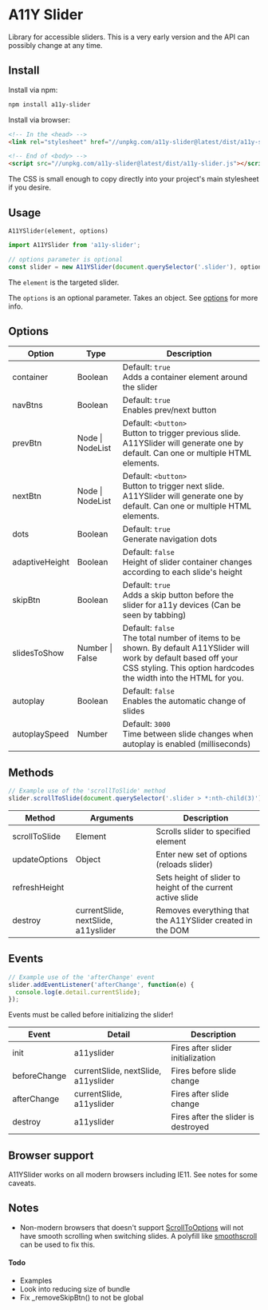 # A11Y Slider

Library for accessible sliders. This is a very early version and the API can possibly change at any time.

## Install

Install via npm:

```bash
npm install a11y-slider
```

Install via browser:

<!-- prettier-ignore -->
```html
<!-- In the <head> -->
<link rel="stylesheet" href="//unpkg.com/a11y-slider@latest/dist/a11y-slider.css" />

<!-- End of <body> -->
<script src="//unpkg.com/a11y-slider@latest/dist/a11y-slider.js"></script>
```

The CSS is small enough to copy directly into your project's main stylesheet if you desire.

## Usage

`A11YSlider(element, options)`

```js
import A11YSlider from 'a11y-slider';

// options parameter is optional
const slider = new A11YSlider(document.querySelector('.slider'), options);
```

The `element` is the targeted slider.

The `options` is an optional parameter. Takes an object. See [options](#options) for more info.

## Options

| Option         | Type             | Description                                                                                                                                                                               |
| -------------- | ---------------- | ----------------------------------------------------------------------------------------------------------------------------------------------------------------------------------------- |
| container      | Boolean          | Default: `true` <br>Adds a container element around the slider                                                                                                                            |
| navBtns        | Boolean          | Default: `true` <br>Enables prev/next button                                                                                                                                              |
| prevBtn        | Node \| NodeList | Default: `<button>` <br>Button to trigger previous slide. A11YSlider will generate one by default. Can one or multiple HTML elements.                                                     |
| nextBtn        | Node \| NodeList | Default: `<button>` <br>Button to trigger next slide. A11YSlider will generate one by default. Can one or multiple HTML elements.                                                         |
| dots           | Boolean          | Default: `true` <br>Generate navigation dots                                                                                                                                              |
| adaptiveHeight | Boolean          | Default: `false` <br>Height of slider container changes according to each slide's height                                                                                                  |
| skipBtn        | Boolean          | Default: `true` <br>Adds a skip button before the slider for a11y devices (Can be seen by tabbing)                                                                                        |
| slidesToShow   | Number \| False  | Default: `false` <br>The total number of items to be shown. By default A11YSlider will work by default based off your CSS styling. This option hardcodes the width into the HTML for you. |
| autoplay       | Boolean          | Default: `false` <br>Enables the automatic change of slides                                                                                                                               |
| autoplaySpeed  | Number           | Default: `3000` <br>Time between slide changes when autoplay is enabled (milliseconds)                                                                                                    |

## Methods

```js
// Example use of the 'scrollToSlide' method
slider.scrollToSlide(document.querySelector('.slider > *:nth-child(3)'));
```

| Method        | Arguments                           | Description                                               |
| ------------- | ----------------------------------- | --------------------------------------------------------- |
| scrollToSlide | Element                             | Scrolls slider to specified element                       |
| updateOptions | Object                              | Enter new set of options (reloads slider)                 |
| refreshHeight |                               | Sets height of slider to height of the current active slide                 |
| destroy       | currentSlide, nextSlide, a11yslider | Removes everything that the A11YSlider created in the DOM |

## Events

```js
// Example use of the 'afterChange' event
slider.addEventListener('afterChange', function(e) {
  console.log(e.detail.currentSlide);
});
```

Events must be called before initializing the slider!

| Event        | Detail                              | Description                         |
| ------------ | ----------------------------------- | ----------------------------------- |
| init         | a11yslider                          | Fires after slider initialization   |
| beforeChange | currentSlide, nextSlide, a11yslider | Fires before slide change           |
| afterChange  | currentSlide, a11yslider            | Fires after slide change            |
| destroy      | a11yslider                          | Fires after the slider is destroyed |

## Browser support

A11YSlider works on all modern browsers including IE11. See notes for some caveats.

## Notes

- Non-modern browsers that doesn't support [ScrollToOptions](https://developer.mozilla.org/en-US/docs/Web/API/ScrollToOptions) will not have smooth scrolling when switching slides. A polyfill like [smoothscroll](https://github.com/iamdustan/smoothscroll) can be used to fix this.

#### Todo

- Examples
- Look into reducing size of bundle
- Fix \_removeSkipBtn() to not be global
